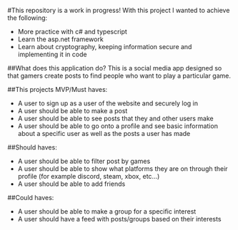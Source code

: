 #This repository is a work in progress!
With this project I wanted to achieve the following:
- More practice with c# and typescript
- Learn the asp.net framework
- Learn about cryptography, keeping information secure and implementing it in code

##What does this application do?
This is a social media app designed so that gamers create posts to find people who want to play a particular game.

##This projects MVP/Must haves:
- A user to sign up as a user of the website and securely log in
- A user should be able to make a post
- A user should be able to see posts that they and other users make
- A user should be able to go onto a profile and see basic information about a specific user as well as the posts a user has made

##Should haves:
- A user should be able to filter post by games
- A user should be able to show what platforms they are on through their profile (for example discord, steam, xbox, etc...)
- A user should be able to add friends

##Could haves:
- A user should be able to make a group for a specific interest
- A user should have a feed with posts/groups based on their interests
